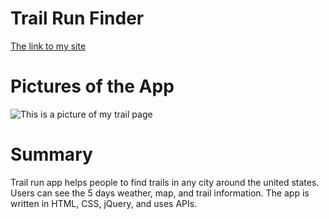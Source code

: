 # Trail Run Finder
[The link to my site](https://oogiisar.github.io/trailrunfinder/)
# Pictures of the App
![This is a picture of my trail page](https://oogiisar.github.io/trailrunfinder/img/trailrun.png)
# Summary 
Trail run app helps people to find trails in any city around the united states. Users can see the 5 days weather, map, and trail information. The app is written in HTML, CSS, jQuery, and uses APIs.